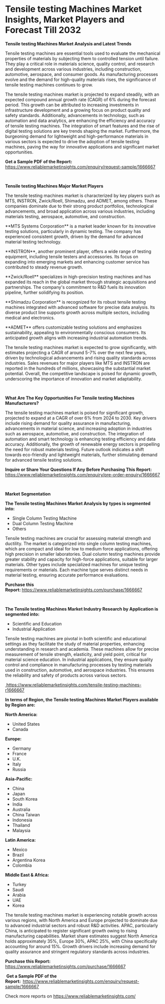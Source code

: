 <p><h1>Tensile testing Machines Market Insights, Market Players and Forecast Till 2032</h1></p><p><strong>Tensile testing Machines Market Analysis and Latest Trends</strong></p>
<p><p>Tensile testing machines are essential tools used to evaluate the mechanical properties of materials by subjecting them to controlled tension until failure. They play a critical role in materials science, quality control, and research and development across various industries, including construction, automotive, aerospace, and consumer goods. As manufacturing processes evolve and the demand for high-quality materials rises, the significance of tensile testing machines continues to grow.</p><p>The tensile testing machines market is projected to expand steadily, with an expected compound annual growth rate (CAGR) of 6% during the forecast period. This growth can be attributed to increasing investments in infrastructure development and a growing focus on product quality and safety standards. Additionally, advancements in technology, such as automation and data analytics, are enhancing the efficiency and accuracy of tensile testing machines. The integration of smart features and the rise of digital testing solutions are key trends shaping the market. Furthermore, the burgeoning demand for lightweight and high-performance materials in various sectors is expected to drive the adoption of tensile testing machines, paving the way for innovative applications and significant market opportunities.</p></p>
<p><strong>Get a Sample PDF of the Report:&nbsp;</strong> <a href="https://www.reliablemarketinsights.com/enquiry/request-sample/1666667?utm_campaign=2102&utm_medium=2&utm_source=Github&utm_content=ia&utm_term=07032025&utm_id=tensile-testing-machines">https://www.reliablemarketinsights.com/enquiry/request-sample/1666667</a></p>
<p>&nbsp;</p>
<p><strong>Tensile testing Machines Major Market Players</strong></p>
<p><p>The tensile testing machines market is characterized by key players such as MTS, INSTRON, Zwick/Roell, Shimadzu, and ADMET, among others. These companies dominate due to their strong product portfolios, technological advancements, and broad application across various industries, including materials testing, aerospace, automotive, and construction.</p><p>**MTS Systems Corporation** is a market leader known for its innovative testing solutions, particularly in dynamic testing. The company has experienced consistent growth, driven by the demand for advanced material testing technology.</p><p>**INSTRON**, another prominent player, offers a wide range of testing equipment, including tensile testers and accessories. Its focus on expanding into emerging markets and enhancing customer service has contributed to steady revenue growth.</p><p>**Zwick/Roell** specializes in high-precision testing machines and has expanded its reach in the global market through strategic acquisitions and partnerships. The company's commitment to R&D fuels its innovation pipeline, further solidifying its position.</p><p>**Shimadzu Corporation** is recognized for its robust tensile testing machines integrated with advanced software for precise data analysis. Its diverse product line supports growth across multiple sectors, including medical and electronics.</p><p>**ADMET** offers customizable testing solutions and emphasizes sustainability, appealing to environmentally conscious consumers. Its anticipated growth aligns with increasing industrial automation trends.</p><p>The tensile testing machines market is expected to grow significantly, with estimates projecting a CAGR of around 5-7% over the next few years, driven by technological advancements and rising quality standards across industries. Sales revenues for major players like MTS and INSTRON are reported in the hundreds of millions, showcasing the substantial market potential. Overall, the competitive landscape is poised for dynamic growth, underscoring the importance of innovation and market adaptability.</p></p>
<p>&nbsp;</p>
<p><strong>What Are The Key Opportunities For Tensile testing Machines Manufacturers?</strong></p>
<p><p>The tensile testing machines market is poised for significant growth, projected to expand at a CAGR of over 6% from 2024 to 2030. Key drivers include rising demand for quality assurance in manufacturing, advancements in material science, and increasing adoption in industries such as aerospace, automotive, and construction. The integration of automation and smart technology is enhancing testing efficiency and data accuracy. Additionally, the growth of renewable energy sectors is propelling the need for robust materials testing. Future outlook indicates a shift towards eco-friendly and lightweight materials, further stimulating demand for advanced tensile testing solutions.</p></p>
<p><strong>Inquire or Share Your Questions If Any Before Purchasing This Report:</strong> <a href="https://www.reliablemarketinsights.com/enquiry/pre-order-enquiry/1666667?utm_campaign=2102&utm_medium=2&utm_source=Github&utm_content=ia&utm_term=07032025&utm_id=tensile-testing-machines">https://www.reliablemarketinsights.com/enquiry/pre-order-enquiry/1666667</a></p>
<p>&nbsp;</p>
<p><strong>Market Segmentation</strong></p>
<p><strong>The Tensile testing Machines Market Analysis by types is segmented into:</strong></p>
<p><ul><li>Single Column Testing Machine</li><li>Dual Column Testing Machine</li><li>Others</li></ul></p>
<p><p>Tensile testing machines are crucial for assessing material strength and ductility. The market is categorized into single column testing machines, which are compact and ideal for low to medium force applications, offering high precision in smaller laboratories. Dual column testing machines provide greater stability and capacity for high-force applications, suitable for larger materials. Other types include specialized machines for unique testing requirements or materials. Each machine type serves distinct needs in material testing, ensuring accurate performance evaluations.</p></p>
<p><strong>Purchase this Report:&nbsp;</strong><a href="https://www.reliablemarketinsights.com/purchase/1666667?utm_campaign=2102&utm_medium=2&utm_source=Github&utm_content=ia&utm_term=07032025&utm_id=tensile-testing-machines">https://www.reliablemarketinsights.com/purchase/1666667</a></p>
<p>&nbsp;</p>
<p><strong>The Tensile testing Machines Market Industry Research by Application is segmented into:</strong></p>
<p><ul><li>Scientific and Education</li><li>Industrial Application</li></ul></p>
<p><p>Tensile testing machines are pivotal in both scientific and educational settings as they facilitate the study of material properties, enhancing understanding in research and academia. These machines allow for precise measurement of tensile strength, elasticity, and yield point, critical for material science education. In industrial applications, they ensure quality control and compliance in manufacturing processes by testing materials used in construction, automotive, and aerospace industries. This ensures the reliability and safety of products across various sectors.</p></p>
<p><a href="https://www.reliablemarketinsights.com/tensile-testing-machines-r1666667?utm_campaign=2102&utm_medium=2&utm_source=Github&utm_content=ia&utm_term=07032025&utm_id=tensile-testing-machines">&nbsp;https://www.reliablemarketinsights.com/tensile-testing-machines-r1666667</a></p>
<p><strong>In terms of Region, the Tensile testing Machines Market Players available by Region are:</strong></p>
<p>
    <p> <strong> North America: </strong>
        <ul>
            <li>United States</li>
            <li>Canada</li>
        </ul>
        </p> 
    <p> <strong> Europe: </strong>
        <ul>
            <li>Germany</li>
            <li>France</li>
            <li>U.K.</li>
            <li>Italy</li>
            <li>Russia</li>
        </ul>
        </p> 
    <p> <strong> Asia-Pacific: </strong>
        <ul>
            <li>China</li>
            <li>Japan</li>
            <li>South Korea</li>
            <li>India</li>
            <li>Australia</li>
            <li>China Taiwan</li>
            <li>Indonesia</li>
            <li>Thailand</li>
            <li>Malaysia</li>
        </ul>
        </p> 
    <p> <strong> Latin America: </strong>
        <ul>
            <li>Mexico</li>
            <li>Brazil</li>
            <li>Argentina Korea</li>
            <li>Colombia</li>
        </ul>
        </p> 
    <p> <strong> Middle East & Africa: </strong>
        <ul>
            <li>Turkey</li>
            <li>Saudi</li>
            <li>Arabia</li>
            <li>UAE</li>
            <li>Korea</li>
        </ul>
    </p>
    </p>
<p><p>The tensile testing machines market is experiencing notable growth across various regions, with North America and Europe projected to dominate due to advanced industrial sectors and robust R&D activities. APAC, particularly China, is anticipated to register significant growth owing to rising manufacturing capabilities. Market share estimates suggest North America holds approximately 35%, Europe 30%, APAC 25%, with China specifically accounting for around 15%. Growth drivers include increasing demand for quality assurance and stringent regulatory standards across industries.</p></p>
<p><strong>Purchase this Report: </strong><a href="https://www.reliablemarketinsights.com/purchase/1666667?utm_campaign=2102&utm_medium=2&utm_source=Github&utm_content=ia&utm_term=07032025&utm_id=tensile-testing-machines">https://www.reliablemarketinsights.com/purchase/1666667</a></p>
<p>&nbsp;<strong>Get a Sample PDF of the Report:&nbsp;&nbsp;</strong><a href="https://www.reliablemarketinsights.com/enquiry/request-sample/1666667?utm_campaign=2102&utm_medium=2&utm_source=Github&utm_content=ia&utm_term=07032025&utm_id=tensile-testing-machines">https://www.reliablemarketinsights.com/enquiry/request-sample/1666667</a></p>
<p><strong></strong></p>
<p>Check more reports on <a href="https://www.reliablemarketinsights.com/?utm_campaign=2102&utm_medium=2&utm_source=Github&utm_content=ia&utm_term=07032025&utm_id=tensile-testing-machines">https://www.reliablemarketinsights.com/</a></p>